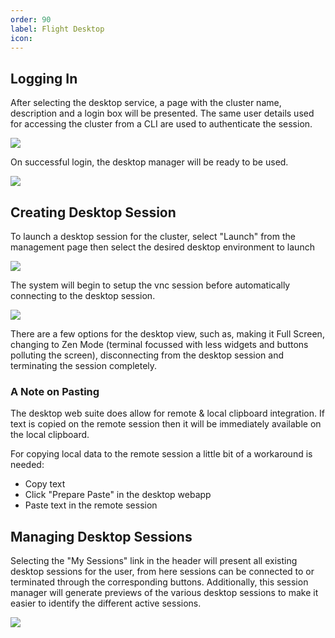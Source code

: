 ```yaml
---
order: 90
label: Flight Desktop
icon:
---
```


## Logging In

After selecting the desktop service, a page with the cluster name, description and a login box will be presented. The same user details used for accessing the cluster from a CLI are used to authenticate the session.

![](https://use.openflighthpc.org/_images/flightweb-desktop-login.png)

On successful login, the desktop manager will be ready to be used.

![](https://use.openflighthpc.org/_images/flightweb-desktop-manager.png)

## Creating Desktop Session

To launch a desktop session for the cluster, select "Launch" from the management page then select the desired desktop environment to launch 

![](https://use.openflighthpc.org/_images/flightweb-desktop-launch.png)

The system will begin to setup the vnc session before automatically connecting to the desktop session.

![](https://use.openflighthpc.org/_images/flightweb-desktop-vnc.png)

There are a few options for the desktop view, such as, making it Full Screen, changing to Zen Mode (terminal focussed with less widgets and buttons polluting the screen), disconnecting from the desktop session and terminating the session completely.

### A Note on Pasting

The desktop web suite does allow for remote & local clipboard integration. If text is copied on the remote session then it will be immediately available on the local clipboard.

For copying local data to the remote session a little bit of a workaround is needed:
- Copy text
- Click "Prepare Paste" in the desktop webapp
- Paste text in the remote session

## Managing Desktop Sessions

Selecting the "My Sessions" link in the header will present all existing desktop sessions for the user, from here sessions can be connected to or terminated through the corresponding buttons. Additionally, this session manager will generate previews of the various desktop sessions to make it easier to identify the different active sessions.

![](https://use.openflighthpc.org/_images/flightweb-desktop-sessions.png)